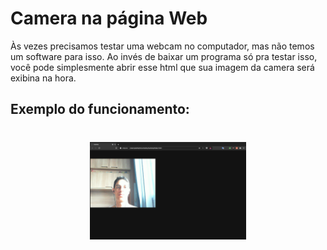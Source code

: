 # Camera na página Web

Às vezes precisamos testar uma webcam no computador, mas não temos um software para isso. 
Ao invés de baixar um programa só pra testar isso, você pode simplesmente abrir esse html que sua imagem 
da camera será exibina na hora.


## Exemplo do funcionamento:

<h1 align="center">
    <img alt="cam" title="#cam" src=".github/cam.png" width="250px" />
</h1>
